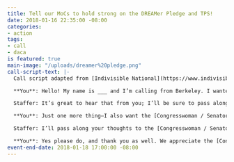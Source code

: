```yaml
---
title: Tell our MoCs to hold strong on the DREAMer Pledge and TPS!
date: 2018-01-16 22:35:00 -08:00
categories:
- action
tags:
- call
- daca
is featured: true
main-image: "/uploads/dreamer%20pledge.png"
call-script-text: |-
  Call script adapted from [Indivisible National](https://www.indivisible.org/resource/thank-moc-voting-fight-alongside-dreamers/)

  **You**: Hello! My name is ___ and I’m calling from Berkeley. I wanted to thank [Congresswoman / Senator] ___ for voting against the CR that didn’t include the Dream Act. Dreamers deserve MoCs who will stand with them and use their power to protect them from the Trump deportation machine, and I am proud that [Congresswoman / Senator] used her power to do so. Please also fight for legislation protecting recipients of TPS.

  Staffer: It’s great to hear that from you; I’ll be sure to pass along your gratitude to the [Congresswoman / Senator].

  **You**: Just one more thing—I also want the [Congresswoman / Senator] to know that I expect her to continue voting at every opportunity to stand with Dreamers in the new year. There will be more critical bills that require bipartisan support to pass early next year—such as another CR in January—and [Congresswoman / Senator] ___ should continue to demand that the Dream Act be attached to those bills as a condition for her vote.

  Staffer: I’ll pass along your thoughts to the [Congresswoman / Senator].

  **You**: Yes please do, and thank you as well. We appreciate the [Congresswoman / Senator]’s staff just as much as we appreciate her.
event-end-date: 2018-01-18 17:00:00 -08:00
---
```


